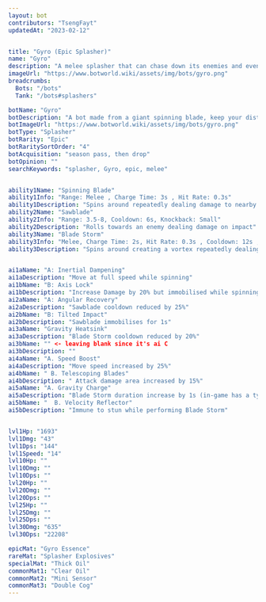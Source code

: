 ```yaml
---
layout: bot
contributors: "TsengFayt"
updatedAt: "2023-02-12"


title: "Gyro (Epic Splasher)"
name: "Gyro"
description: "A melee splasher that can chase down its enemies and even pull them in to do extra damage.\n- Speciality: ?\n- Note: send your tips to the wiki team\n"
imageUrl: "https://www.botworld.wiki/assets/img/bots/gyro.png"
breadcrumbs:
  Bots: "/bots"
  Tank: "/bots#splashers"

botName: "Gyro"
botDescription: "A bot made from a giant spinning blade, keep your distance if you can."
botImageUrl: "https://www.botworld.wiki/assets/img/bots/gyro.png"
botType: "Splasher"
botRarity: "Epic"
botRaritySortOrder: "4"
botAcquisition: "season pass, then drop"
botOpinion: ""
searchKeywords: "splasher, Gyro, epic, melee"


ability1Name: "Spinning Blade"
ability1Info: "Range: Melee , Charge Time: 3s , Hit Rate: 0.3s"
ability1Description: "Spins around repeatedly dealing damage to nearby enemies"
ability2Name: "Sawblade"
ability2Info: "Range: 3.5-8, Cooldown: 6s, Knockback: Small"
ability2Description: "Rolls towards an enemy dealing damage on impact"
ability3Name: "Blade Storm"
ability3Info: "Melee, Charge Time: 2s, Hit Rate: 0.3s , Cooldown: 12s , Slow Enemies: 70%"
ability3Description: "Spins around creating a vortex repeatedly dealing damage to nearby enemies while pulling them in"


ai1aName: "A: Inertial Dampening"
ai1aDescription: "Move at full speed while spinning"
ai1bName: "B: Axis Lock"
ai1bDescription: "Increase Damage by 20% but immobilised while spinning"
ai2aName: "A: Angular Recovery"
ai2aDescription: "Sawblade cooldown reduced by 25%"
ai2bName: "B: Tilted Impact"
ai2bDescription: "Sawblade immobilises for 1s"
ai3aName: "Gravity Heatsink"
ai3aDescription: "Blade Storm cooldown reduced by 20%"
ai3bName: "" <- leaving blank since it's ai C
ai3bDescription: ""
ai4aName: "A. Speed Boost"
ai4aDescription: "Move speed increased by 25%"
ai4bName: " B. Telescoping Blades"
ai4bDescription: " Attack damage area increased by 15%"
ai5aName: "A. Gravity Charge"
ai5aDescription: "Blade Storm duration increase by 1s (in-game has a typo as 1%)"
ai5bName: "  B. Velocity Reflector"
ai5bDescription: "Immune to stun while performing Blade Storm"


lvl1Hp: "1693"
lvl1Dmg: "43"
lvl1Dps: "144"
lvl1Speed: "14"
lvl10Hp: ""
lvl10Dmg: ""
lvl10Dps: ""
lvl20Hp: ""
lvl20Dmg: ""
lvl20Dps: ""
lvl25Hp: ""
lvl25Dmg: ""
lvl25Dps: ""
lvl30Dmg: "635"
lvl30Dps: "22208"

epicMat: "Gyro Essence"
rareMat: "Splasher Explosives"
specialMat: "Thick Oil"
commonMat1: "Clear Oil"
commonMat2: "Mini Sensor"
commonMat3: "Double Cog"
---
```

